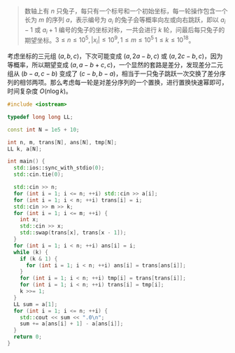 > 数轴上有 $n$ 只兔子，每只有一个标号和一个初始坐标，每一轮操作包含一个长为 $m$ 的序列 $a$，表示编号为 $a_i$ 的兔子会等概率向左或向右跳跃，即以 $a_i - 1$ 或 $a_i + 1$ 编号的兔子的坐标对称，一共会进行 $k$ 轮，问最后每只兔子的期望坐标。$3\le n\le 10^5, |x_i|\le 10^9, 1\le m\le 10^5\, 1\le k\le 10^{18}$。

考虑坐标的三元组 $(a,b, c)$，下次可能变成 $(a, 2a - b, c)$ 或 $(a, 2c - b, c)$，因为等概率，所以期望变成 $(a, a - b + c, c)$，一个显然的套路是差分，发现差分二元组从 $(b - a, c - b)$ 变成了 $(c - b, b - a)$，相当于一只兔子跳跃一次交换了差分序列的相邻两项。那么考虑每一轮是对差分序列的一个置换，进行置换快速幂即可，时间复杂度 $O(n\log k)$。

```cpp
#include <iostream>

typedef long long LL;

const int N = 1e5 + 10;

int n, m, trans[N], ans[N], tmp[N];
LL k, a[N];

int main() {
  std::ios::sync_with_stdio(0);
  std::cin.tie(0);

  std::cin >> n;
  for (int i = 1; i <= n; ++i) std::cin >> a[i];
  for (int i = 1; i < n; ++i) trans[i] = i;
  std::cin >> m >> k;
  for (int i = 1; i <= m; ++i) {
    int x;
    std::cin >> x;
    std::swap(trans[x], trans[x - 1]);
  }
  for (int i = 1; i < n; ++i) ans[i] = i;
  while (k) {
    if (k & 1) {
      for (int i = 1; i < n; ++i) ans[i] = trans[ans[i]];
    }
    for (int i = 1; i < n; ++i) tmp[i] = trans[trans[i]];
    for (int i = 1; i < n; ++i) trans[i] = tmp[i];
    k >>= 1;
  }
  LL sum = a[1];
  for (int i = 1; i <= n; ++i) {
    std::cout << sum << ".0\n";
    sum += a[ans[i] + 1] - a[ans[i]];
  }
  return 0;
}
```